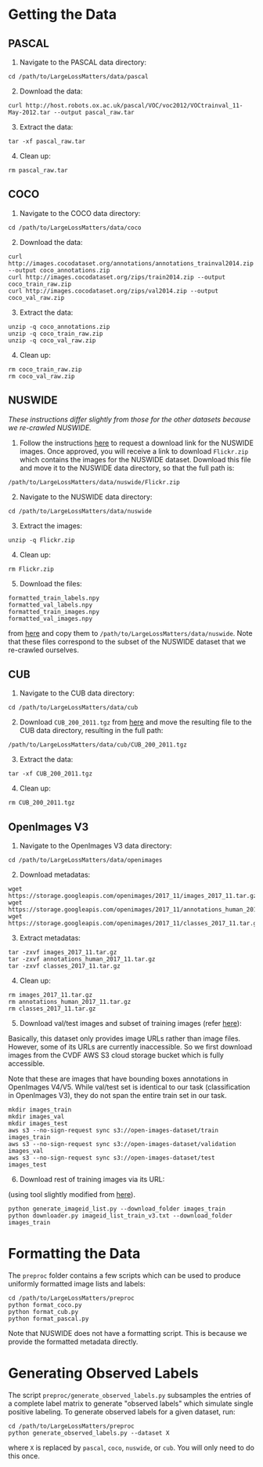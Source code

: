 # Getting the Data

## PASCAL

1. Navigate to the PASCAL data directory:
```
cd /path/to/LargeLossMatters/data/pascal
```
2. Download the data:
```
curl http://host.robots.ox.ac.uk/pascal/VOC/voc2012/VOCtrainval_11-May-2012.tar --output pascal_raw.tar
```
3. Extract the data:
```
tar -xf pascal_raw.tar
```
4. Clean up:
```
rm pascal_raw.tar
```

## COCO

1. Navigate to the COCO data directory:
```
cd /path/to/LargeLossMatters/data/coco
```
2. Download the data:
```
curl http://images.cocodataset.org/annotations/annotations_trainval2014.zip --output coco_annotations.zip
curl http://images.cocodataset.org/zips/train2014.zip --output coco_train_raw.zip
curl http://images.cocodataset.org/zips/val2014.zip --output coco_val_raw.zip
```
3. Extract the data:
```
unzip -q coco_annotations.zip
unzip -q coco_train_raw.zip
unzip -q coco_val_raw.zip
```
4. Clean up:
```
rm coco_train_raw.zip
rm coco_val_raw.zip
```

## NUSWIDE

*These instructions differ slightly from those for the other datasets because we re-crawled NUSWIDE.*

1. Follow the instructions [here](https://lms.comp.nus.edu.sg/wp-content/uploads/2019/research/nuswide/NUS-WIDE.html) to request a download link for the NUSWIDE images. Once approved, you will receive a link to download `Flickr.zip` which contains the images for the NUSWIDE dataset. Download this file and move it to the NUSWIDE data directory, so that the full path is:
```
/path/to/LargeLossMatters/data/nuswide/Flickr.zip
```
2. Navigate to the NUSWIDE data directory:
```
cd /path/to/LargeLossMatters/data/nuswide
```
3. Extract the images:
```
unzip -q Flickr.zip
```
4. Clean up:
```
rm Flickr.zip
```
5. Download the files:
```
formatted_train_labels.npy
formatted_val_labels.npy
formatted_train_images.npy
formatted_val_images.npy
```
from [here](https://caltech.box.com/v/single-positive-multi-label) and copy them to `/path/to/LargeLossMatters/data/nuswide`. Note that these files correspond to the subset of the NUSWIDE dataset that we re-crawled ourselves. 


## CUB

1. Navigate to the CUB data directory:
```
cd /path/to/LargeLossMatters/data/cub
```
2. Download `CUB_200_2011.tgz` from [here](http://www.vision.caltech.edu/visipedia-data/CUB-200-2011/CUB_200_2011.tgz) and move the resulting file to the CUB data directory, resulting in the full path:
```
/path/to/LargeLossMatters/data/cub/CUB_200_2011.tgz
```
3. Extract the data:
```
tar -xf CUB_200_2011.tgz
```
4. Clean up:
```
rm CUB_200_2011.tgz
```

## OpenImages V3

1. Navigate to the OpenImages V3 data directory:
```
cd /path/to/LargeLossMatters/data/openimages
```
2. Download metadatas:
```
wget https://storage.googleapis.com/openimages/2017_11/images_2017_11.tar.gz
wget https://storage.googleapis.com/openimages/2017_11/annotations_human_2017_11.tar.gz
wget https://storage.googleapis.com/openimages/2017_11/classes_2017_11.tar.gz
```
3. Extract metadatas:
```
tar -zxvf images_2017_11.tar.gz
tar -zxvf annotations_human_2017_11.tar.gz
tar -zxvf classes_2017_11.tar.gz
```
4. Clean up:
```
rm images_2017_11.tar.gz
rm annotations_human_2017_11.tar.gz
rm classes_2017_11.tar.gz
```
5. Download val/test images and subset of training images (refer [here](https://github.com/cvdfoundation/open-images-dataset#download-images-with-bounding-boxes-annotations)):


Basically, this dataset only provides image URLs rather than image files. However, some of its URLs are currently inaccessible. So we first download images from the CVDF AWS S3 cloud storage bucket which is fully accessible. 

Note that these are images that have bounding boxes annotations in OpenImages V4/V5. While val/test set is identical to our task (classification in OpenImages V3), they do not span the entire train set in our task.
```
mkdir images_train
mkdir images_val
mkdir images_test
aws s3 --no-sign-request sync s3://open-images-dataset/train images_train
aws s3 --no-sign-request sync s3://open-images-dataset/validation images_val
aws s3 --no-sign-request sync s3://open-images-dataset/test images_test
```

6. Download rest of training images via its URL:

(using tool slightly modified from [here](https://github.com/openimages/dataset/blob/main/downloader.py)).

```
python generate_imageid_list.py --download_folder images_train
python downloader.py imageid_list_train_v3.txt --download_folder images_train
```

# Formatting the Data
The `preproc` folder contains a few scripts which can be used to produce uniformly formatted image lists and labels:
```
cd /path/to/LargeLossMatters/preproc
python format_coco.py
python format_cub.py
python format_pascal.py
```
Note that NUSWIDE does not have a formatting script. This is because we provide the formatted metadata directly.

# Generating Observed Labels
The script `preproc/generate_observed_labels.py` subsamples the entries of a complete label matrix to generate "observed labels" which simulate single positive labeling. To generate observed labels for a given dataset, run:
```
cd /path/to/LargeLossMatters/preproc
python generate_observed_labels.py --dataset X
```
where `X` is replaced by `pascal`, `coco`, `nuswide`, or `cub`. You will only need to do this once.

